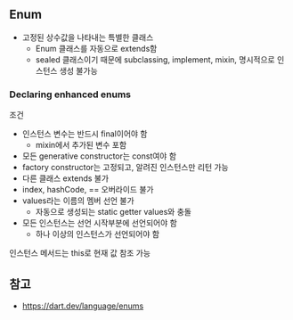 ## Enum
- 고정된 상수값을 나타내는 특별한 클래스
	- Enum 클래스를 자동으로 extends함
	- sealed 클래스이기 때문에 subclassing, implement, mixin, 명시적으로 인스턴스 생성 불가능

### Declaring enhanced enums
조건
- 인스턴스 변수는 반드시 final이어야 함
	- mixin에서 추가된 변수 포함
- 모든 generative constructor는 const여야 함
- factory constructor는 고정되고, 알려진 인스턴스만 리턴 가능
- 다른 클래스 extends 불가
- index, hashCode, == 오버라이드 불가
- values라는 이름의 멤버 선언 불가
	- 자동으로 생성되는 static getter values와 충돌
- 모든 인스턴스는 선언 시작부분에 선언되어야 함
	- 하나 이상의 인스턴스가 선언되어야 함

인스턴스 메서드는 this로 현재 값 참조 가능


## 참고
- https://dart.dev/language/enums